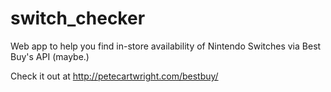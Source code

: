 # switch_checker
Web app to help you find in-store availability of Nintendo Switches via Best Buy's API (maybe.)

Check it out at http://petecartwright.com/bestbuy/
